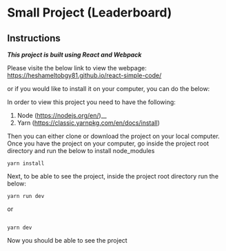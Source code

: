 # Small Project (Leaderboard)
## Instructions
***This project is built using React and Webpack***

Please visite the below link to view the webpage:
https://heshameltobgy81.github.io/react-simple-code/

or if you would like to install it on your computer, you can do the below:

In order to view this project you need to have the following:
1. Node (https://nodejs.org/en/)__
2. Yarn (https://classic.yarnpkg.com/en/docs/install)

Then you can either clone or download the project on your local computer.
Once you have the project on your computer, go inside the project root directory and run the below to install node_modules 

```
yarn install
```
Next, to be able to see the project, inside the project root directory run the below:

```
yarn run dev
```
or 

```

yarn dev
```
Now you should be able to see the project


